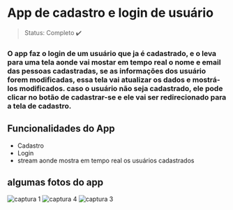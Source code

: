 <h1> App de cadastro e login de usuário </h1>

> Status: Completo ✔️

### O app faz o login de um usuário que ja é cadastrado, e o leva para uma tela aonde vai mostar em tempo real o nome e email das pessoas cadastradas, se as informações dos usuário forem modificadas, essa tela vai atualizar os dados e mostrá-los modificados. caso o usuário não seja cadastrado, ele pode clicar no botão de cadastrar-se e ele vai ser redirecionado para a tela de cadastro. 

## Funcionalidades do App

+ Cadastro 
+ Login
+ stream aonde mostra em tempo real os usuários cadastrados 

## algumas fotos do app

![captura 1](https://user-images.githubusercontent.com/80015739/137989946-324f89ca-0841-495f-a9b9-ba4c84575dc8.png)
![captura 4](https://user-images.githubusercontent.com/80015739/137990130-d0e66966-94a2-4a94-ba41-0f04ed9ffeae.png)
![captura 3](https://user-images.githubusercontent.com/80015739/137990094-bc068da1-65f5-463c-8416-b6b33346cbed.png)
